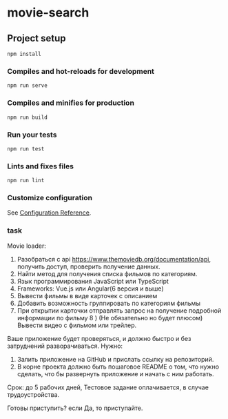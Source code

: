# movie-search

## Project setup
```
npm install
```

### Compiles and hot-reloads for development
```
npm run serve
```

### Compiles and minifies for production
```
npm run build
```

### Run your tests
```
npm run test
```

### Lints and fixes files
```
npm run lint
```

### Customize configuration
See [Configuration Reference](https://cli.vuejs.org/config/).



### task

Movie loader:

1) Разобраться с api https://www.themoviedb.org/documentation/api, получить доступ, проверить получение данных.
2) Найти метод для получения списка фильмов по категориям.
3) Язык программирования JavaScript или TypeScript
4) Frameworks: Vue.js или Angular(6 версия и выше)
5) Вывести фильмы в виде карточек с описанием
6) Добавить возможность группировать по категориям фильмы
7) При открытии карточки отправлять запрос на получение подробной информации по фильму
8 ) (Не обязательно но будет плюсом) Вывести видео с фильмом или трейлер.

Ваше приложение будет проверяться, и должно быстро и без затруднений разворачиваться.
Нужно:
1. Залить приложение на GitHub и прислать ссылку на репозиторий.
2. В корне проекта должно быть пошаговое README о том, что нужно сделать, что бы развернуть приложение и начать с ним работать.


Срок: до 5 рабочих дней, Тестовое задание оплачивается, в случае трудоустройства.

Готовы приступить? если Да, то приступайте.